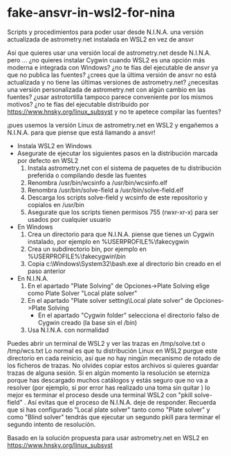 # fake-ansvr-in-wsl2-for-nina
Scripts y procedimientos para poder usar desde N.I.N.A. una versión actualizada de astrometry.net instalada en WSL2 en vez de ansvr

Así que quieres usar una versión local de astrometry.net desde N.I.N.A. pero ...
¿no quieres instalar Cygwin cuando WSL2 es una opción más moderna e integrada con Windows?
¿no te fías del ejecutable de ansvr ya que no publica las fuentes?
¿crees que la última versión de ansvr no está actualizada y no tiene las últimas versiones de astrometry.net?
¿necesitas una versión personalizada de astrometry.net con algún cambio en las fuentes?
¿usar astrotortilla tampoco parece conveniente por los mismos motivos?
¿no te fías del ejecutable distribuido por https://www.hnsky.org/linux_subsyst y no te apetece compilar las fuentes?

¡pues usemos la versión Linux de astrometry.net en WSL2 y engañemos a N.I.N.A. para que piense que está llamando a ansvr!

- Instala WSL2 en Windows
-  Asegurate de ejecutar los siguientes pasos en la distribución marcada por defecto en WSL2
	1. Instala astrometry.net con el sistema de paquetes de tu distribución preferida o compilando desde las fuentes
	2. Renombra /usr/bin/wcsinfo a /usr/bin/wcsinfo.elf
	3. Renombra /usr/bin/solve-field a /usr/bin/solve-field.elf
	4. Descarga los scripts solve-field y wcsinfo de este repositorio y copialos en /usr/bin
	5. Asegurate que los scripts tienen permisos 755 (rwxr-xr-x) para ser usados por cualquier usuario
- En Windows
	1. Crea un directorio para que N.I.N.A. piense que tienes un Cygwin instalado, por ejemplo en %USERPROFILE%\fakecygwin
	2. Crea un subdirectorio bin, por ejemplo en %USERPROFILE%\fakecygwin\bin
	3. Copia c:\Windows\System32\bash.exe al directorio bin creado en el paso anterior
- En N.I.N.A.
	1. En el apartado "Plate Solving" de Opciones->Plate Solving elige como Plate Solver "Local plate solver"
	2. En el apartado "Plate solver setting\Local plate solver" de Opciones->Plate Solving
		- En el apartado "Cygwin folder" selecciona el directorio falso de Cygwin creado (la base sin el /bin)
	3. Usa N.I.N.A. con normalidad

Puedes abrir un terminal de WSL2 y ver las trazas  en /tmp/solve.txt  o /tmp/wcs.txt
Lo normal es que tu distribución Linux en WSL2 purgue este directorio en cada reinicio, así que no hay ningún mecanismo de rotado de los ficheros de trazas.
No olvides copiar estos archivos si quieres guardar trazas de alguna sesión.
Si en algún momento la resolución se eterniza porque has descargado muchos catálogos y estás seguro que no va a resolver (por ejemplo, si por error has realizado una toma sin quitar  ) lo mejor es terminar el proceso desde una terminal WSL2 con "pkill solve-field" . Así evitas que el proceso de N.I.N.A. deje de responder. Recuerda que si has configurado "Local plate solver" tanto como "Plate solver" y como "Blind solver" tendrás que ejecutar un segundo pkill para terminar el segundo intento de resolución.

Basado en la solución propuesta para usar astrometry.net en WSL2 en https://www.hnsky.org/linux_subsyst
